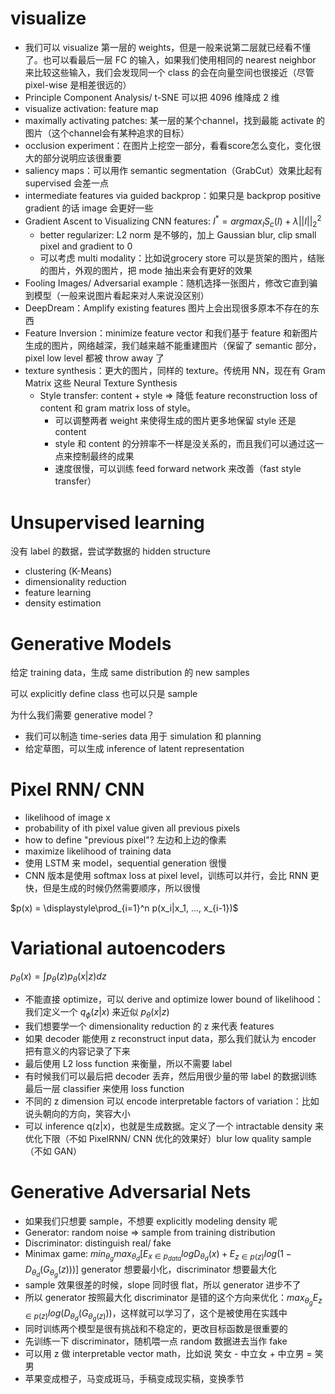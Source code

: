 # visualize

- 我们可以 visualize 第一层的 weights，但是一般来说第二层就已经看不懂了。也可以看最后一层 FC 的输入，如果我们使用相同的 nearest neighbor 来比较这些输入，我们会发现同一个 class 的会在向量空间也很接近（尽管 pixel-wise 是相差很远的）
- Principle Component Analysis/ t-SNE 可以把 4096 维降成 2 维
- visualize activation: feature map
- maximally activating patches: 某一层的某个channel，找到最能 activate 的图片（这个channel会有某种追求的目标）
- occlusion experiment：在图片上挖空一部分，看看score怎么变化，变化很大的部分说明应该很重要
- saliency maps：可以用作 semantic segmentation（GrabCut）效果比起有 supervised 会差一点
- intermediate features via guided backprop：如果只是 backprop positive gradient 的话 image 会更好一些
- Gradient Ascent to Visualizing CNN features: $I^* = argmax_I S_c(I) + \lambda || I ||_2^2$
  - better regularizer: L2 norm 是不够的，加上 Gaussian blur, clip small pixel and gradient to 0
  - 可以考虑 multi modality：比如说grocery store 可以是货架的图片，结账的图片，外观的图片，把 mode 抽出来会有更好的效果
- Fooling Images/ Adversarial example：随机选择一张图片，修改它直到骗到模型（一般来说图片看起来对人来说没区别）
- DeepDream：Amplify existing features 图片上会出现很多原本不存在的东西
- Feature Inversion：minimize feature vector 和我们基于 feature 和新图片生成的图片，网络越深，我们越来越不能重建图片（保留了 semantic 部分，pixel low level 都被 throw away 了
- texture synthesis：更大的图片，同样的 texture。传统用 NN，现在有 Gram Matrix 这些 Neural Texture Synthesis
  - Style transfer: content + style => 降低 feature reconstruction loss of content 和 gram matrix loss of style。
    - 可以调整两者 weight 来使得生成的图片更多地保留 style 还是 content
    - style 和 content 的分辨率不一样是没关系的，而且我们可以通过这一点来控制最终的成果
    - 速度很慢，可以训练 feed forward  network 来改善（fast style transfer）

# Unsupervised learning

没有 label 的数据，尝试学数据的 hidden structure

- clustering (K-Means)
- dimensionality reduction
- feature learning
- density estimation

# Generative Models

给定 training data，生成 same distribution 的 new samples

可以 explicitly define class 也可以只是 sample

为什么我们需要 generative model？
- 我们可以制造 time-series data 用于 simulation 和 planning
- 给定草图，可以生成 inference of latent representation

# Pixel RNN/ CNN

- likelihood of image x 
- probability of ith pixel value given all previous pixels
- how to define "previous pixel"? 左边和上边的像素
- maximize likelihood of training data
- 使用 LSTM 来 model，sequential generation 很慢
- CNN 版本是使用 softmax loss at pixel level，训练可以并行，会比 RNN 更快，但是生成的时候仍然需要顺序，所以很慢

$p(x) = \displaystyle\prod_{i=1}^n p(x_i|x_1, ..., x_{i-1})$

# Variational autoencoders

$p_\theta(x) = \int p_\theta(z)p_\theta(x|z)dz$

- 不能直接 optimize，可以 derive and optimize lower bound of likelihood：我们定义一个 $q_\phi(z|x)$ 来近似 $p_\theta(x|z)$
- 我们想要学一个 dimensionality reduction 的 z 来代表 features
- 如果 decoder 能使用 z reconstruct input data，那么我们就认为 encoder 把有意义的内容记录了下来
- 最后使用 L2 loss function 来衡量，所以不需要 label
- 有时候我们可以最后把 decoder 丢弃，然后用很少量的带 label 的数据训练最后一层 classifier 来使用 loss function
- 不同的 z dimension 可以 encode interpretable factors of variation：比如说头朝向的方向，笑容大小
- 可以 inference q(z|x)，也就是生成数据。定义了一个 intractable density 来优化下限（不如 PixelRNN/ CNN 优化的效果好）blur low quality sample（不如 GAN）

# Generative Adversarial Nets

- 如果我们只想要 sample，不想要 explicitly modeling density 呢
- Generator: random noise => sample from training distribution
- Discriminator: distinguish real/ fake
- Minimax game: $min_{\theta_g} max_{\theta_d} [E_{x \in p_{data}}log D_{\theta_d}(x) + E_{z \in p(z)}log(1-D_{\theta_d}(G_{\theta_g}(z)))]$ generator 想要最小化，discriminator 想要最大化
- sample 效果很差的时候，slope 同时很 flat，所以 generator 进步不了
- 所以 generator 按照最大化 discriminator 是错的这个方向来优化：$max_{\theta_g}E_{z \in p(z)}log(D_{\theta_d}(G_{\theta_g(z)}))$，这样就可以学习了，这个是被使用在实践中
- 同时训练两个模型是很有挑战和不稳定的，更改目标函数是很重要的
- 先训练一下 discriminator，随机喂一点 random 数据进去当作 fake
- 可以用 z 做 interpretable vector math，比如说 笑女 - 中立女 + 中立男 = 笑男
- 苹果变成橙子，马变成斑马，手稿变成现实稿，变换季节